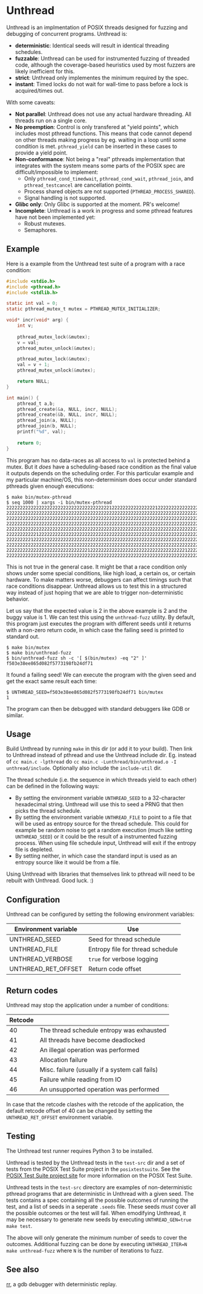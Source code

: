 


Unthread
========

Unthread is an implmentation of POSIX threads designed for fuzzing and debugging of concurrent
programs. Unthread is:

- **deterministic**: Identical seeds will result in identical threading schedules.
- **fuzzable**: Unthread can be used for instrumented fuzzing of threaded code, although the
  coverage-based heuristics used by most fuzzers are likely inefficient for this.
- **strict**: Unthread only implementes the minimum required by the spec.
- **instant**: Timed locks do not wait for wall-time to pass before a lock is acquired/times out.

With some caveats:

- **Not parallel**: Unthread does not use any actual hardware threading. All threads run on a single
  core.
- **No preemption**: Control is only transfered at "yield points", which includes most pthread
  functions. This means that code cannot depend on other threads making progress by eg. waiting in a
  loop until some condition is met. `pthread_yield` can be inserted in these cases to provide a
  yield point.
- **Non-conformance**: Not being a "real" pthreads implementation that integrates with the system
  means some parts of the POSIX spec are difficult/impossible to implement:
  - Only `pthread_cond_timedwait`, `pthread_cond_wait`, `pthread_join`, and `pthread_testcancel` are
    cancellation points.
  - Process shared objects are not supported (`PTHREAD_PROCESS_SHARED`).
  - Signal handling is not supported.
- **Glibc only**: Only Glibc is supported at the moment. PR's welcome!
- **Incomplete**: Unthread is a work in progress and some pthread features have not been implemented
  yet:
  - Robust mutexes.
  - Semaphores.

Example
-------

Here is a example from the Unthread test suite of a program with a race condition:

```c
#include <stdio.h>
#include <pthread.h>
#include <stdlib.h>

static int val = 0;
static pthread_mutex_t mutex = PTHREAD_MUTEX_INITIALIZER;

void* incr(void* arg) {
    int v;
    
    pthread_mutex_lock(&mutex);
    v = val;
    pthread_mutex_unlock(&mutex);

    pthread_mutex_lock(&mutex);
    val = v + 1;
    pthread_mutex_unlock(&mutex);

    return NULL;
}

int main() {
    pthread_t a,b;
    pthread_create(&a, NULL, incr, NULL);
    pthread_create(&b, NULL, incr, NULL);
    pthread_join(a, NULL);
    pthread_join(b, NULL);
    printf("%d", val);
    
    return 0;
}
```

This program has no data-races as all access to `val` is protected behind a mutex. But it *does*
have a scheduling-based race condition as the final value it outputs depends on the scheduling
order. For this particular example and my particular machine/OS, this non-determinism does occur
under standard pthreads given enough executions:

```console
$ make bin/mutex-pthread
$ seq 1000 | xargs -i bin/mutex-pthread
2222222222222222222222222222222222222212222222222222222122222222222222222222222222222222222222222222
2222222222222222222222222222222222222222222222222222222222222222222222222222222222222222222222222222
2222222222222222222222222222222222222222222222222222222222222222222222222222222222222222222222222222
2222222222222222222222222222222222222222222222222222222222222222222222222222222222222222222222222222
2222222222222222222222222222222222222222222222222222222222222222222222222222222222222222222222222222
2222222222212222222222222222222222222222222222222222222222222222222222222122222222222222222222222222
2222222221222222222222222222222222222222222222222222222222222222222222222222222222222222222221222222
2222222222222222222222222222222222222222222222222222222222222222222222222222222222222222222222222222
2222222222222222222222222222221222222222222222222222222222222222221222222222222222222222222222222222
2222222222222222222222222222222222222222222222222222222222222222222222222222222122222222222222222222
```

This is not true in the general case. It might be that a race condition only shows under some
special conditions, like high load, a certain os, or certain hardware. To make matters worse,
debuggers can affect timings such that race conditions disappear. Unthread allows us to test this in
a structured way instead of just hoping that we are able to trigger non-deterministic behavior.

Let us say that the expected value is 2 in the above example is 2 and the buggy value is 1. We can
test this using the `unthread-fuzz` utility. By default, this program just executes the program with
different seeds until it returns with a non-zero return code, in which case the failing seed is
printed to standard out.

```console
$ make bin/mutex
$ make bin/unthread-fuzz
$ bin/unthread-fuzz sh -c '[ $(bin/mutex) -eq "2" ]'
f503e38ee865d082f5773198fb24df71
```

It found a failing seed! We can execute the program with the given seed and get the exact same
result each time:

```console
$ UNTHREAD_SEED=f503e38ee865d082f5773198fb24df71 bin/mutex
1
```

The program can then be debugged with standard debuggers like GDB or similar.

Usage
-----

Build Unthread by running `make` in this dir (or add it to your build). Then link to Unthread
instead of pthread and use the Unthread include dir. Eg. instead of `cc main.c -lpthread` do
`cc main.c -Lunthread/bin/unthread.o -I unthread/include`. Optionally also include the
`include-util` dir.

The thread schedule (i.e. the sequence in which threads yield to each other) can be defined in the
following ways:
- By setting the environment variable `UNTHREAD_SEED` to a 32-character hexadecimal string. Unthread
  will use this to seed a PRNG that then picks the thread schedule.
- By setting the environment variable `UNTHREAD_FILE` to point to a file that will be used as
  entropy source for the thread schedule. This could for example be random noise to get a random
  execution (much like setting `UNTHREAD_SEED`) or it could be the result of a instrumented fuzzing
  process. When using file schedule input, Unthread will exit if the entropy file is depleted.
- By setting neither, in which case the standard input is used as an entropy source like it would be
  from a file.

Using Unthread with libraries that themselves link to pthread will need to be rebuilt with Unthread.
Good luck. :)

Configuration
-------------

Unthread can be configured by setting the following environment variables:

| Environment variable | Use                              |
|----------------------|----------------------------------|
| UNTHREAD_SEED        | Seed for thread schedule         |
| UNTHREAD_FILE        | Entropy file for thread schedule |
| UNTHREAD_VERBOSE     | `true` for verbose logging       |
| UNTHREAD_RET_OFFSET  | Return code offset               |

Return codes
------------

Unthread may stop the application under a number of conditions:

| Retcode |                                                |
|---------|------------------------------------------------|
| 40      | The thread schedule entropy was exhausted      |
| 41      | All threads have become deadlocked             |
| 42      | An illegal operation was performed             |
| 43      | Allocation failure                             |
| 44      | Misc. failure (usually if a system call fails) |
| 45      | Failure while reading from IO                  |
| 46      | An unsupported operation was performed         |

In case that the retcode clashes with the retcode of the application, the default retcode offset of
40 can be changed by setting the `UNTHREAD_RET_OFFSET` environment variable.

Testing
-------

The Unthread test runner requires Python 3 to be installed.

Unthread is tested by the Unthread tests in the `test-src` dir and a set of tests from the POSIX
Test Suite project in the `posixtestsuite`. See the
[POSIX Test Suite project site](https://sourceforge.net/projects/posixtest) for more information on
the POSIX Test Suite.

Unthread tests in the `test-src` directory are examples of non-deterministic pthread programs that
are deterministic in Unthread with a given seed. The tests contains a spec containing all the
possible outcomes of running the test, and a list of seeds in a seperate `.seeds` file. These seeds
*must* cover all the possible outcomes or the test will fail. When emodifying Unthread, it may be
necessary to generate new seeds by executing `UNTHREAD_GEN=true make test`.

The above will only generate the minimum number of seeds to cover the outcomes. Additional fuzzing
can be done by executing `UNTHREAD_ITER=N make unthread-fuzz` where `N` is the number of iterations
to fuzz.

See also
--------

[rr](https://rr-project.org/), a gdb debugger with deterministic replay.
